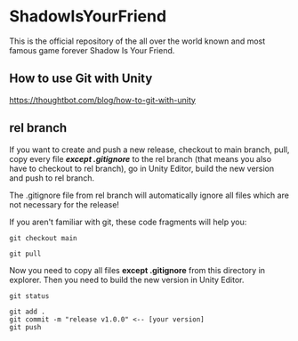 # ShadowIsYourFriend
This is the official repository of the all over the world known and most famous game forever Shadow Is Your Friend.

## How to use Git with Unity
https://thoughtbot.com/blog/how-to-git-with-unity

## rel branch
If you want to create and push a new release, checkout to main branch, pull, 
copy every file ***except .gitignore*** to the rel branch (that means you also have to checkout to rel branch), 
go in Unity Editor, build the new version and 
push to rel branch.

The .gitignore file from rel branch will automatically ignore all files which are not necessary for the release!

If you aren't familiar with git, these code fragments will help you:

    git checkout main
  
    git pull
    
Now you need to copy all files **except .gitignore** from this directory in explorer.
Then you need to build the new version in Unity Editor.

    git status
    
    git add .
    git commit -m "release v1.0.0" <-- [your version]
    git push
